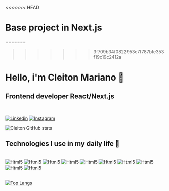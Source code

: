 <<<<<<< HEAD
# Base project in Next.js
=======
>>>>>>> 3f709b34f0822953c7f787bfe353f19c19c2412a
# Hello, i'm Cleiton Mariano 👋
## Frontend developer React/Next.js
<br/>

[![Linkedin](https://img.shields.io/badge/LinkedIn-0077B5?style=for-the-badge&logo=linkedin&logoColor=white)](https://www.linkedin.com/in/cleitonomariano/)
[![Instagram](https://img.shields.io/badge/Instagram-E4405F?style=for-the-badge&logo=instagram&logoColor=white)](https://www.instagram.com/cleitonomariano/)

![Cleiton GitHub stats](https://github-readme-stats.vercel.app/api?username=cleitonomariano&show_icons=true&theme=dracula)

## Technologies I use in my daily life 🚀

<div style="display: inline_block"><br/>
    <img align="center" alt="Html5" src="https://img.shields.io/badge/HTML5-E34F26?style=for-the-badge&logo=html5&logoColor=white"/>
    <img align="center" alt="Html5" src="https://img.shields.io/badge/CSS3-1572B6?style=for-the-badge&logo=css3&logoColor=white"/>
    <img align="center" alt="Html5" src="https://img.shields.io/badge/JavaScript-F7DF1E?style=for-the-badge&logo=javascript&logoColor=black"/>
    <img align="center" alt="Html5" src="https://img.shields.io/badge/TypeScript-007ACC?style=for-the-badge&logo=typescript&logoColor=white"/>
    <img align="center" alt="Html5" src="https://img.shields.io/badge/React-20232A?style=for-the-badge&logo=react&logoColor=61DAFB"/>
    <img align="center" alt="Html5" src="https://img.shields.io/badge/Node.js-43853D?style=for-the-badge&logo=node.js&logoColor=white"/>
    <img align="center" alt="Html5" src="https://img.shields.io/badge/Sass-CC6699?style=for-the-badge&logo=sass&logoColor=white"/>
    <img align="center" alt="Html5" src="https://img.shields.io/badge/styled--components-DB7093?style=for-the-badge&logo=styled-components&logoColor=white"/>
    <img align="center" alt="Html5" src="https://img.shields.io/badge/Bootstrap-563D7C?style=for-the-badge&logo=bootstrap&logoColor=white"/>
    <img align="center" alt="Html5" src="https://img.shields.io/badge/Material--UI-0081CB?style=for-the-badge&logo=material-ui&logoColor=white"/>
</div>
<br/>

[![Top Langs](https://github-readme-stats.vercel.app/api/top-langs/?username=cleitonomariano&layout=compact)](https://github.com/cleitonomariano/github-readme-stats)


